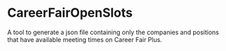 # CareerFairOpenSlots
A tool to generate a json file containing only the companies and positions that have available meeting times on Career Fair Plus.
